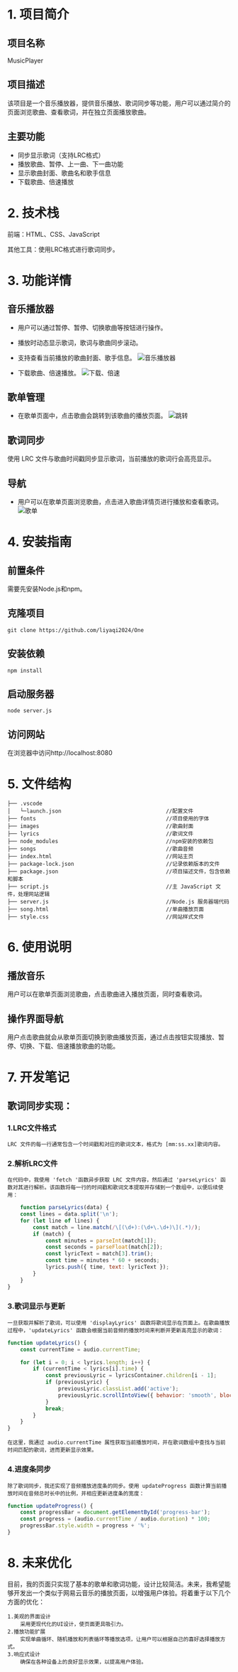 # 1. 项目简介
## 项目名称
MusicPlayer

## 项目描述
该项目是一个音乐播放器，提供音乐播放、歌词同步等功能，用户可以通过简介的页面浏览歌曲、查看歌词，并在独立页面播放歌曲。

## 主要功能
- 同步显示歌词（支持LRC格式）
- 播放歌曲、暂停、上一曲、下一曲功能
- 显示歌曲封面、歌曲名和歌手信息
- 下载歌曲、倍速播放

# 2. 技术栈
前端：HTML、CSS、JavaScript

其他工具：使用LRC格式进行歌词同步。

# 3. 功能详情
## 音乐播放器
- 用户可以通过暂停、暂停、切换歌曲等按钮进行操作。
- 播放时动态显示歌词，歌词与歌曲同步滚动。
- 支持查看当前播放的歌曲封面、歌手信息。
![音乐播放器](screenshot/1.png)

- 下载歌曲、倍速播放。
![下载、倍速](screenshot/2.png)

## 歌单管理
- 在歌单页面中，点击歌曲会跳转到该歌曲的播放页面。
![跳转](screenshot/3.png)

## 歌词同步
使用 LRC 文件与歌曲时间戳同步显示歌词，当前播放的歌词行会高亮显示。

## 导航
- 用户可以在歌单页面浏览歌曲，点击进入歌曲详情页进行播放和查看歌词。
![歌单](screenshot/4.png)

# 4. 安装指南
## 前置条件
需要先安装Node.js和npm。

## 克隆项目
```
git clone https://github.com/liyaqi2024/One
```

## 安装依赖
```
npm install
```

## 启动服务器
```
node server.js
```

## 访问网站
在浏览器中访问http://localhost:8080

# 5. 文件结构

```
├── .vscode                                          
│   └─launch.json                                 //配置文件
├── fonts                                         //项目使用的字体
├── images                                        //歌曲封面                
├── lyrics                                        //歌词文件
├── node_modules                                  //npm安装的依赖包  
├── songs                                         //歌曲音频
├── index.html                                    //网站主页
├── package-lock.json                             //记录依赖版本的文件
├── package.json                                  //项目描述文件，包含依赖和脚本
├── script.js                                     //主 JavaScript 文件，处理网站逻辑
├── server.js                                     //Node.js 服务器端代码
├── song.html                                     //单曲播放页面
├── style.css                                     //网站样式文件
```

# 6. 使用说明
## 播放音乐
用户可以在歌单页面浏览歌曲，点击歌曲进入播放页面，同时查看歌词。

## 操作界面导航
用户点击歌曲就会从歌单页面切换到歌曲播放页面，通过点击按钮实现播放、暂停、切换、下载、倍速播放歌曲的功能。

# 7. 开发笔记

## 歌词同步实现：

### 1.LRC文件格式
    LRC 文件的每一行通常包含一个时间戳和对应的歌词文本，格式为 [mm:ss.xx]歌词内容。
    
### 2.解析LRC文件
    在代码中，我使用 'fetch '函数异步获取 LRC 文件内容，然后通过 'parseLyrics' 函数对其进行解析。该函数将每一行的时间戳和歌词文本提取并存储到一个数组中，以便后续使用：
    
```javascript
    function parseLyrics(data) {
    const lines = data.split('\n');
    for (let line of lines) {
        const match = line.match(/\[(\d+):(\d+\.\d+)\](.*)/);
        if (match) {
            const minutes = parseInt(match[1]);
            const seconds = parseFloat(match[2]);
            const lyricText = match[3].trim();
            const time = minutes * 60 + seconds;
            lyrics.push({ time, text: lyricText });
        }
    }
}
```

### 3.歌词显示与更新
    一旦获取并解析了歌词，可以使用 'displayLyrics' 函数将歌词显示在页面上。在歌曲播放过程中，'updateLyrics' 函数会根据当前音频的播放时间来判断并更新高亮显示的歌词：
    
```javaScript
function updateLyrics() {
    const currentTime = audio.currentTime;

    for (let i = 0; i < lyrics.length; i++) {
        if (currentTime < lyrics[i].time) {
            const previousLyric = lyricsContainer.children[i - 1];
            if (previousLyric) {
                previousLyric.classList.add('active');
                previousLyric.scrollIntoView({ behavior: 'smooth', block: 'center' });
            }
            break;
        }
    }
}
```

    在这里，我通过 audio.currentTime 属性获取当前播放时间，并在歌词数组中查找与当前时间匹配的歌词，进而更新显示效果。

### 4.进度条同步
    除了歌词同步，我还实现了音频播放进度条的同步。使用 updateProgress 函数计算当前播放时间在音频总时长中的比例，并相应更新进度条的宽度：

```javascript
function updateProgress() {
    const progressBar = document.getElementById('progress-bar');
    const progress = (audio.currentTime / audio.duration) * 100;
    progressBar.style.width = progress + '%';
}
```


# 8. 未来优化

目前，我的页面只实现了基本的歌单和歌词功能，设计比较简洁。未来，我希望能够开发出一个类似于网易云音乐的播放页面，以增强用户体验。将着重于以下几个方面的优化：

    1.美观的界面设计
        采用更现代化的UI设计，使页面更具吸引力。
    2.播放功能扩展
        实现单曲循环、随机播放和列表循环等播放选项，让用户可以根据自己的喜好选择播放方式。
    3.响应式设计
        确保在各种设备上的良好显示效果，以提高用户体验。
 






 
